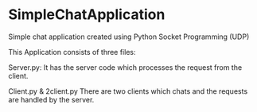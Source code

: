 # SimpleChatApplication
Simple chat application created using Python Socket Programming (UDP)

This Application consists of three files:

Server.py:
  It has the server code which processes the request from the client.
  
 Client.py & 2client.py
  There are two clients which chats and the requests are handled by the server.
